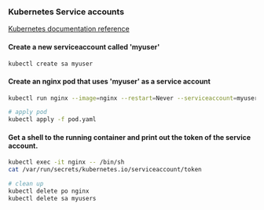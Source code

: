 ### Kubernetes Service accounts

[Kubernetes documentation reference](https://kubernetes.io/docs/tasks/configure-pod-container/configure-service-account/)

#### Create a new serviceaccount called 'myuser'
```bash
kubectl create sa myuser
```

#### Create an nginx pod that uses 'myuser' as a service account
```bash
kubectl run nginx --image=nginx --restart=Never --serviceaccount=myuser --dry-run=client -o yaml > pod.yaml

# apply pod
kubectl apply -f pod.yaml
```
#### Get a shell to the running container and print out the token of the service account.
```bash
kubectl exec -it nginx -- /bin/sh
cat /var/run/secrets/kubernetes.io/serviceaccount/token

# clean up
kubectl delete po nginx
kubectl delete sa myusers
```